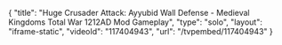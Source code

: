 {
    "title": "Huge Crusader Attack: Ayyubid Wall Defense - Medieval Kingdoms Total War 1212AD Mod Gameplay",
    "type": "solo",
    "layout": "iframe-static",
    "videoId": "117404943",
    "url": "\/tvpembed\/117404943"
}